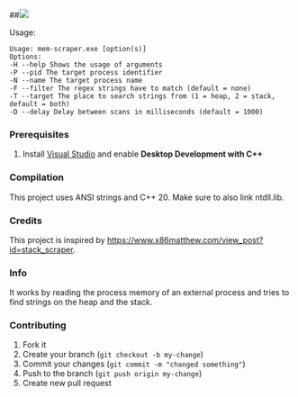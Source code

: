##![](https://user-images.githubusercontent.com/86915746/217642381-40d52ae2-e706-46d0-ae8b-1f6de966ccd2.gif)

Usage:
```
Usage: mem-scraper.exe [option(s)]
Options:
-H --help Shows the usage of arguments
-P --pid The target process identifier
-N --name The target process name
-F --filter The regex strings have to match (default = none)
-T --target The place to search strings from (1 = heap, 2 = stack, default = both)
-D --delay Delay between scans in milliseconds (default = 1000)
```

### Prerequisites
1. Install [Visual Studio](https://visualstudio.microsoft.com/downloads) and enable **Desktop Development with C++**

### Compilation
This project uses ANSI strings and C++ 20. Make sure to also link ntdll.lib.

### Credits
This project is inspired by https://www.x86matthew.com/view_post?id=stack_scraper.

### Info
It works by reading the process memory of an external process and tries to find strings on the heap and the stack.

### Contributing
1. Fork it
2. Create your branch (`git checkout -b my-change`)
3. Commit your changes (`git commit -m "changed something"`)
4. Push to the branch (`git push origin my-change`)
5. Create new pull request
